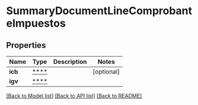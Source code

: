# SummaryDocumentLineComprobanteImpuestos

## Properties
Name | Type | Description | Notes
------------ | ------------- | ------------- | -------------
**icb** | [****](.md) |  | [optional] 
**igv** | [****](.md) |  | 

[[Back to Model list]](../../README.md#documentation-for-models) [[Back to API list]](../../README.md#documentation-for-api-endpoints) [[Back to README]](../../README.md)

